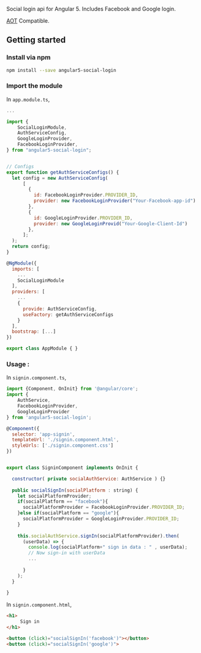 Social login api for Angular 5. Includes Facebook and Google login.  

[AOT](https://angular.io/guide/aot-compiler) Compatible.


## Getting started


### Install via npm 

```sh
npm install --save angular5-social-login
```

### Import the module

In `app.module.ts`,

```javascript
...

import {
    SocialLoginModule,
    AuthServiceConfig,
    GoogleLoginProvider,
    FacebookLoginProvider,
} from "angular5-social-login";


// Configs 
export function getAuthServiceConfigs() {
  let config = new AuthServiceConfig(
      [
        {
          id: FacebookLoginProvider.PROVIDER_ID,
	      provider: new FacebookLoginProvider("Your-Facebook-app-id")
        },
        {
          id: GoogleLoginProvider.PROVIDER_ID,
	      provider: new GoogleLoginProvid("Your-Google-Client-Id")
        },
      ];
  );
  return config;
}

@NgModule({
  imports: [
    ...
    SocialLoginModule
  ],
  providers: [
    ...
    {
      provide: AuthServiceConfig,
      useFactory: getAuthServiceConfigs
    }
  ],
  bootstrap: [...]
})

export class AppModule { }

```

### Usage : 

In `signin.component.ts`,

```javascript
import {Component, OnInit} from '@angular/core';
import {
    AuthService,
    FacebookLoginProvider,
    GoogleLoginProvider
} from 'angular5-social-login';

@Component({
  selector: 'app-signin',
  templateUrl: './signin.component.html',
  styleUrls: ['./signin.component.css']
})


export class SigninComponent implements OnInit {

  constructor( private socialAuthService: AuthService ) {}
  
  public socialSignIn(socialPlatform : string) {
    let socialPlatformProvider;
    if(socialPlatform == "facebook"){
      socialPlatformProvider = FacebookLoginProvider.PROVIDER_ID;
    }else if(socialPlatform == "google"){
      socialPlatformProvider = GoogleLoginProvider.PROVIDER_ID;
    }
    
    this.socialAuthService.signIn(socialPlatformProvider).then(
      (userData) => {
        console.log(socialPlatform+" sign in data : " , userData);
        // Now sign-in with userData
        ...
            
      }
    );
  }
  
}
```



In `signin.component.html`,

```html
<h1>
     Sign in
</h1>

<button (click)="socialSignIn('facebook')"></button>
<button (click)="socialSignIn('google')">              
```